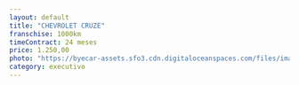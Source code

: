 ```yaml
---
layout: default
title: "CHEVROLET CRUZE"
franschise: 1000km
timeContract: 24 meses
price: 1.250,00
photo: "https://byecar-assets.sfo3.cdn.digitaloceanspaces.com/files/imagens/veiculos/004469-5/1.png"
category: executivo
---
```

